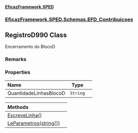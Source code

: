 #### [EficazFramework.SPED](EficazFrameworkSPED.md 'EficazFramework SPED')
### [EficazFramework.SPED.Schemas.EFD_Contribuicoes](EficazFramework.SPED.Schemas.EFD_Contribuicoes.md 'EficazFramework.SPED.Schemas.EFD_Contribuicoes')

## RegistroD990 Class

Encerramento do BlocoD

### Remarks
### Properties

| Name | Type | |
| :--- | :---: | :--- |
| QuantidadeLinhasBlocoD | `String` |  |

| Methods | |
| :--- | :--- |
| [EscreveLinha()](EficazFramework.SPED.Schemas.EFD_Contribuicoes/RegistroD990/EscreveLinha().md 'EficazFramework.SPED.Schemas.EFD_Contribuicoes.RegistroD990.EscreveLinha()') | |
| [LeParametros(string[])](EficazFramework.SPED.Schemas.EFD_Contribuicoes/RegistroD990/LeParametros(string[]).md 'EficazFramework.SPED.Schemas.EFD_Contribuicoes.RegistroD990.LeParametros(string[])') | |
